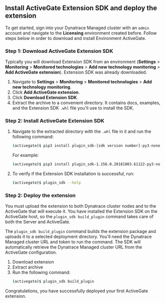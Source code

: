 ## Install ActiveGate Extension SDK and deploy the extension

To get started, sign into your Dynatrace Managed cluster with an `admin` account and navigate to the **Licensing** environment created before. Follow steps below in order to download and install Environment ActiveGate.

### Step 1: Download ActiveGate Extension SDK 
Typically you will download Extension SDK from an environment (**Settings** > **Monitoring** > **Monitored technologies** > **Add new technology monitoring** > **Add ActiveGate extension**). Extension SDK was already downloaded.
1. Navigate to **Settings** > **Monitoring** > **Monitored technologies** > **Add new technology monitoring**. 
1. Click **Add ActiveGate extension**.
1. Click **Download Extension SDK**.
1. Extract the archive to a convenient directory. It contains docs, examples, and the Extension SDK `.whl` file you'll use to install the SDK.

### Step 2: Install ActiveGate Extension SDK
1. Navigate to the extracted directory with the `.whl` file in it and run the following command:
    ```bash
    (activegate)$ pip3 install plugin_sdk-[sdk version number]-py3-none-any.whl
    ```
    For example:
    ```bash
    (activegate)$ pip3 install plugin_sdk-1.156.0.20181003.61122-py3-none-any.whl
    ```

1. To verify if the Extension SDK installation is successful, run:
    ```bash
    (activegate)$ plugin_sdk --help
    ```

### Step 2: Deploy the extension
You must upload the extension to both Dynatrace cluster nodes and to the ActiveGate that will execute it. You have installed the Extension SDK on the ActiveGate host, so the `plugin_sdk build_plugin` command takes care of both the Server and ActiveGate.

The `plugin_sdk build_plugin` command builds the extension package and uploads it to a selected deployment directory. You'll need the Dynatrace Managed cluster URL and token to run the command. The SDK will automatically retrieve the Dynatrace Managed cluster URL from the ActiveGate configuration.

1. Download extension
1. Extract archive
1. Run the following command:
    ```bash
    (activegate)$ plugin_sdk build_plugin
    ```

Congratulations, you have successfully deployed your first ActiveGate extension.

